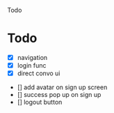 Todo

# Todo

- [x] navigation
- [x] login func
- [x] direct convo ui
- [] add avatar on sign up screen
- [] success pop up on sign up
- [] logout button
